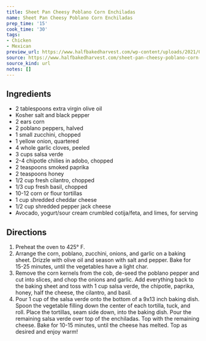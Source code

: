 ```yaml
---
title: Sheet Pan Cheesy Poblano Corn Enchiladas
name: Sheet Pan Cheesy Poblano Corn Enchiladas
prep_time: '15'
cook_time: '30'
tags:
- Chicken
- Mexican
preview_url: https://www.halfbakedharvest.com/wp-content/uploads/2021/06/Sheet-Pan-Cheesy-Poblano-Corn-Enchiladas-8.jpg
source: https://www.halfbakedharvest.com/sheet-pan-cheesy-poblano-corn-enchiladas/
source_kind: url
notes: []
---
```


## Ingredients
- 2 tablespoons extra virgin olive oil
- Kosher salt and black pepper
- 2  ears corn
- 2  poblano peppers, halved
- 1  small zucchini, chopped
- 1  yellow onion, quartered
- 4  whole garlic cloves, peeled
- 3 cups salsa verde
- 2-4  chipotle chilies in adobo, chopped
- 2 teaspoons smoked paprika
- 2 teaspoons honey
- 1/2 cup fresh cilantro, chopped
- 1/3 cup fresh basil, chopped
- 10-12  corn or flour tortillas
- 1 cup shredded cheddar cheese
- 1/2 cup shredded pepper jack cheese
- Avocado, yogurt/sour cream crumbled cotija/feta, and limes, for serving


## Directions
1. Preheat the oven to 425° F.
2. Arrange the corn, poblano, zucchini, onions, and garlic on a baking sheet. Drizzle with olive oil and season with salt and pepper. Bake for 15-25 minutes, until the vegetables have a light char.
3. Remove the corn kernels from the cob, de-seed the poblano pepper and cut into slices, and chop the onions and garlic. Add everything back to the baking sheet and toss with 1 cup salsa verde, the chipotle, paprika, honey, half the cheese, the cilantro, and basil.
4. Pour 1 cup of the salsa verde onto the bottom of a 9x13 inch baking dish. Spoon the vegetable filling down the center of each tortilla, tuck, and roll. Place the tortillas, seam side down, into the baking dish. Pour the remaining salsa verde over top of the enchiladas. Top with the remaining cheese. Bake for 10-15 minutes, until the cheese has melted. Top as desired and enjoy warm!
